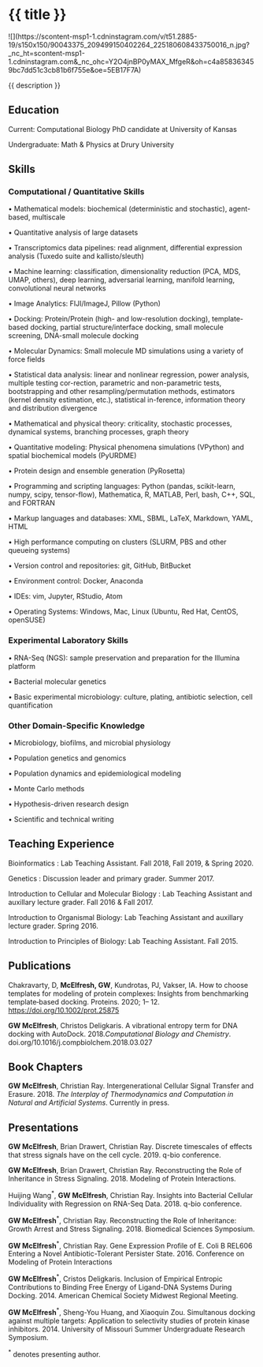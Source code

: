<h1> {{ title }} </h1> ![](https://scontent-msp1-1.cdninstagram.com/v/t51.2885-19/s150x150/90043375_209499150402264_225180608433750016_n.jpg?_nc_ht=scontent-msp1-1.cdninstagram.com&_nc_ohc=Y2O4jnBP0yMAX_MfgeR&oh=c4a858363459bc7dd51c3cb81b6f755e&oe=5EB17F7A)
<p> {{ description }} </p>

## Education

Current: Computational Biology PhD candidate at University of Kansas

Undergraduate: Math & Physics at Drury University

## Skills 

### Computational / Quantitative Skills

• Mathematical models: biochemical (deterministic and stochastic), agent-based, multiscale

• Quantitative analysis of large datasets

• Transcriptomics data pipelines: read alignment, differential expression analysis (Tuxedo suite and kallisto/sleuth)

• Machine learning: classification, dimensionality reduction (PCA, MDS, UMAP, others), deep learning, adversarial learning, manifold learning, convolutional neural networks

• Image Analytics: FIJI/ImageJ, Pillow (Python)

• Docking: Protein/Protein (high- and low-resolution docking), template-based docking, partial structure/interface docking, small molecule screening, DNA-small molecule docking

• Molecular Dynamics: Small molecule MD simulations using a variety of force fields

• Statistical data analysis: linear and nonlinear regression, power analysis, multiple testing cor-rection, parametric and non-parametric tests, bootstrapping and other resampling/permutation methods, estimators (kernel density estimation, etc.), statistical in-ference, information theory and distribution divergence

• Mathematical and physical theory: criticality, stochastic processes, dynamical systems, branching processes, graph theory

• Quantitative modeling: Physical phenomena simulations (VPython) and spatial biochemical models (PyURDME)

• Protein design and ensemble generation (PyRosetta)

• Programming and scripting languages: Python (pandas, scikit-learn, numpy, scipy, tensor-flow), Mathematica, R, MATLAB, Perl, bash, C++, SQL, and FORTRAN

• Markup languages and databases: XML, SBML, LaTeX, Markdown, YAML, HTML

• High performance computing on clusters (SLURM, PBS and other queueing systems)

• Version control and repositories: git, GitHub, BitBucket

• Environment control: Docker, Anaconda

• IDEs: vim, Jupyter, RStudio, Atom

• Operating Systems: Windows, Mac, Linux (Ubuntu, Red Hat, CentOS, openSUSE)

### Experimental Laboratory Skills
• RNA-Seq (NGS): sample preservation and preparation for the Illumina platform

• Bacterial molecular genetics

• Basic experimental microbiology: culture, plating, antibiotic selection, cell quantification


### Other Domain-Specific Knowledge
• Microbiology, biofilms, and microbial physiology

• Population genetics and genomics

• Population dynamics and epidemiological modeling

• Monte Carlo methods

• Hypothesis-driven research design

• Scientific and technical writing

## Teaching Experience

Bioinformatics : Lab Teaching Assistant. Fall 2018, Fall 2019, & Spring 2020.

Genetics : Discussion leader and primary grader. Summer 2017.

Introduction to Cellular and Molecular Biology : Lab Teaching Assistant and auxillary lecture grader. Fall 2016 & Fall 2017.

Introduction to Organismal Biology: Lab Teaching Assistant and auxillary lecture grader. Spring 2016.

Introduction to Principles of Biology: Lab Teaching Assistant. Fall 2015.

## Publications

Chakravarty, D, **McElfresh, GW**, Kundrotas, PJ, Vakser, IA. How to choose templates for modeling of protein complexes: Insights from benchmarking template‐based docking. Proteins. 2020; 1– 12. https://doi.org/10.1002/prot.25875

**GW McElfresh**, Christos Deligkaris. A vibrational entropy term for DNA docking with AutoDock. 2018.*Computational Biology and Chemistry*. doi.org/10.1016/j.compbiolchem.2018.03.027

## Book Chapters
 **GW McElfresh**, Christian Ray. Intergenerational Cellular Signal Transfer and Erasure. 2018. *The Interplay of Thermodynamics and Computation in Natural and Artificial Systems*. Currently in press.

## Presentations

**GW McElfresh**, Brian Drawert, Christian Ray. Discrete timescales of effects that stress signals have on the cell cycle. 2019. q-bio conference.

**GW McElfresh**, Brian Drawert, Christian Ray. Reconstructing the Role of Inheritance in Stress Signaling. 2018. Modeling of Protein Interactions. 

Huijing Wang<sup>*</sup>, **GW McElfresh**, Christian Ray. Insights into Bacterial Cellular Individuality with Regression on RNA-Seq Data. 2018. q-bio conference.

**GW McElfresh**<sup>*</sup>, Christian Ray. Reconstructing the Role of Inheritance: Growth Arrest and Stress Signaling. 2018. Biomedical Sciences Symposium.

**GW McElfresh**<sup>*</sup>, Christian Ray. Gene Expression Profile of E. Coli B REL606 Entering a Novel Antibiotic-Tolerant Persister State. 2016. Conference on Modeling of Protein Interactions

**GW McElfresh**<sup>*</sup>, Cristos Deligkaris. Inclusion of Empirical Entropic Contributions to Binding Free Energy of Ligand-DNA Systems During Docking. 2014. American Chemical Society Midwest Regional Meeting.

**GW McElfresh**<sup>*</sup>, Sheng-You Huang, and Xiaoquin Zou. Simultanous docking against multiple targets: Application to selectivity studies of protein kinase inhibitors. 2014. University of Missouri Summer Undergraduate Research Symposium.

<sup>*</sup> denotes presenting author.

